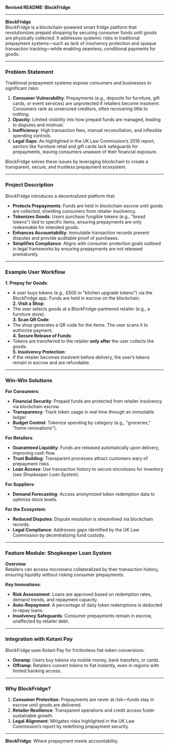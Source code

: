 **Revised README: BlockFridge**  

---

**BlockFridge**  
BlockFridge is a blockchain-powered smart fridge platform that revolutionizes prepaid shopping by securing consumer funds until goods are physically collected. It addresses systemic risks in traditional prepayment systems—such as lack of insolvency protection and opaque transaction tracking—while enabling seamless, conditional payments for goods.  

---

### **Problem Statement**  
Traditional prepayment systems expose consumers and businesses to significant risks:  
1. **Consumer Vulnerability**: Prepayments (e.g., deposits for furniture, gift cards, or event services) are unprotected if retailers become insolvent. Consumers rank as unsecured creditors, often recovering little to nothing.  
2. **Opacity**: Limited visibility into how prepaid funds are managed, leading to disputes and mistrust.  
3. **Inefficiency**: High transaction fees, manual reconciliation, and inflexible spending controls.  
4. **Legal Gaps**: As highlighted in the UK Law Commission’s 2016 report, sectors like furniture retail and gift cards lack safeguards for prepayments, leaving consumers unaware of their financial exposure.  

BlockFridge solves these issues by leveraging blockchain to create a transparent, secure, and trustless prepayment ecosystem.  

---

### **Project Description**  
BlockFridge introduces a decentralized platform that:  
- **Protects Prepayments**: Funds are held in blockchain escrow until goods are collected, shielding consumers from retailer insolvency.  
- **Tokenizes Goods**: Users purchase fungible tokens (e.g., "bread tokens") tied to specific items, ensuring prepayments are only redeemable for intended goods.  
- **Enhances Accountability**: Immutable transaction records prevent disputes and provide auditable proof of purchases.  
- **Simplifies Compliance**: Aligns with consumer protection goals outlined in legal frameworks by ensuring prepayments are not released prematurely.  

---

### **Example User Workflow**  
**1. Prepay for Goods**:  
   - A user buys tokens (e.g., £500 in "kitchen upgrade tokens") via the BlockFridge app. Funds are held in escrow on the blockchain.  
**2. Visit a Shop**:  
   - The user selects goods at a BlockFridge-partnered retailer (e.g., a furniture store).  
**3. Scan QR Code**:  
   - The shop generates a QR code for the items. The user scans it to authorize payment.  
**4. Secure Release of Funds**:  
   - Tokens are transferred to the retailer **only after** the user collects the goods.  
**5. Insolvency Protection**:  
   - If the retailer becomes insolvent before delivery, the user’s tokens remain in escrow and are refundable.  

---

### **Win-Win Solutions**  
**For Consumers**:  
- **Financial Security**: Prepaid funds are protected from retailer insolvency via blockchain escrow.  
- **Transparency**: Track token usage in real time through an immutable ledger.  
- **Budget Control**: Tokenize spending by category (e.g., "groceries," "home renovations").  

**For Retailers**:  
- **Guaranteed Liquidity**: Funds are released automatically upon delivery, improving cash flow.  
- **Trust Building**: Transparent processes attract customers wary of prepayment risks.  
- **Loan Access**: Use transaction history to secure microloans for inventory (see *Shopkeeper Loan System*).  

**For Suppliers**:  
- **Demand Forecasting**: Access anonymized token redemption data to optimize stock levels.  

**For the Ecosystem**:  
- **Reduced Disputes**: Dispute resolution is streamlined via blockchain records.  
- **Legal Compliance**: Addresses gaps identified by the UK Law Commission by decentralizing fund custody.  

---

### **Feature Module: Shopkeeper Loan System**  
**Overview**  
Retailers can access microloans collateralized by their transaction history, ensuring liquidity without risking consumer prepayments.  

**Key Innovations**:  
- **Risk Assessment**: Loans are approved based on redemption rates, demand trends, and repayment capacity.  
- **Auto-Repayment**: A percentage of daily token redemptions is deducted to repay loans.  
- **Insolvency Safeguards**: Consumer prepayments remain in escrow, unaffected by retailer debt.  

---

### **Integration with Kotani Pay**  
BlockFridge uses Kotani Pay for frictionless fiat-token conversions:  
- **Onramp**: Users buy tokens via mobile money, bank transfers, or cards.  
- **Offramp**: Retailers convert tokens to fiat instantly, even in regions with limited banking access.  

---

### **Why BlockFridge?**  
1. **Consumer Protection**: Prepayments are never at risk—funds stay in escrow until goods are delivered.  
2. **Retailer Resilience**: Transparent operations and credit access foster sustainable growth.  
3. **Legal Alignment**: Mitigates risks highlighted in the UK Law Commission’s report by redefining prepayment security.  

--- 

**BlockFridge**: Where prepayment meets accountability.
